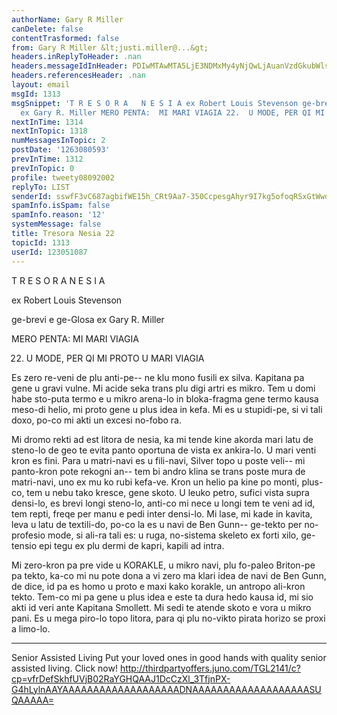 ```yaml
---
authorName: Gary R Miller
canDelete: false
contentTrasformed: false
from: Gary R Miller &lt;justi.miller@...&gt;
headers.inReplyToHeader: .nan
headers.messageIdInHeader: PDIwMTAwMTA5LjE3NDMxMy4yNjQwLjAuanVzdGkubWlsbGVyQGp1bm8uY29tPg==
headers.referencesHeader: .nan
layout: email
msgId: 1313
msgSnippet: 'T R E S O R A   N E S I A ex Robert Louis Stevenson ge-brevi e ge-Glosa
  ex Gary R. Miller MERO PENTA:  MI MARI VIAGIA 22.  U MODE, PER QI MI PROTO U MARI'
nextInTime: 1314
nextInTopic: 1318
numMessagesInTopic: 2
postDate: '1263080593'
prevInTime: 1312
prevInTopic: 0
profile: tweety08092002
replyTo: LIST
senderId: sswfF3vC687agbifWE15h_CRt9Aa7-350CcpesgAhyr9I7kg5ofoqRSxGtWwdwXNeme_5cUeP3ottgQ0DX5ebZyNANypg8b81l10Qw
spamInfo.isSpam: false
spamInfo.reason: '12'
systemMessage: false
title: Tresora Nesia 22
topicId: 1313
userId: 123051087
---
```



  T R E S O R A   N E S I A



  ex Robert Louis Stevenson

  ge-brevi e ge-Glosa ex Gary R. Miller

 MERO PENTA:  MI MARI VIAGIA

22.  U MODE, PER QI MI PROTO U MARI VIAGIA

 Es zero re-veni de plu anti-pe-- ne klu mono fusili ex silva.  Kapitana
pa gene u gravi vulne.  Mi acide seka trans plu digi artri es mikro.  Tem
u domi habe sto-puta termo e u mikro arena-lo in bloka-fragma gene termo
kausa meso-di helio, mi proto gene u plus idea in kefa.  Mi es u
stupidi-pe, si vi tali doxo, po-co mi akti un excesi no-fobo ra.  

 Mi dromo rekti ad est litora de nesia, ka mi tende kine akorda mari latu
de steno-lo de geo te evita panto oportuna de vista ex ankira-lo.  U mari
venti kron es fini.  Para u matri-navi es u fili-navi, Silver topo u
poste veli-- mi panto-kron pote rekogni an-- tem bi andro klina se trans
poste mura de matri-navi, uno ex mu ko rubi kefa-ve.  Kron un helio pa
kine po monti, plus-co, tem u nebu tako kresce, gene skoto.  U leuko
petro, sufici vista supra densi-lo, es brevi longi steno-lo, anti-co mi
nece u longi tem te veni ad id, tem repti, freqe per manu e pedi inter
densi-lo.  Mi lase, mi kade in kavita, leva u latu de textili-do, po-co
la es u navi de Ben Gunn-- ge-tekto per no-profesio mode, si ali-ra tali
es: u ruga, no-sistema skeleto ex forti xilo, ge-tensio epi tegu ex plu
dermi de kapri, kapili ad intra.

 Mi zero-kron pa pre vide u KORAKLE, u mikro navi, plu fo-paleo Briton-pe
pa tekto, ka-co mi nu pote dona a vi zero ma klari idea de navi de Ben
Gunn, de dice, id pa es homo u proto e maxi kako korakle, un antropo
ali-kron tekto.  Tem-co mi pa gene u plus idea e este ta dura hedo kausa
id, mi sio akti id veri ante Kapitana Smollett.  Mi sedi te atende skoto
e vora u mikro pani.  Es u mega piro-lo topo litora, para qi plu no-vikto
pirata horizo se proxi a limo-lo.
____________________________________________________________
Senior Assisted Living
Put your loved ones in good hands with quality senior assisted living. Click now!
http://thirdpartyoffers.juno.com/TGL2141/c?cp=vfrDefSkhfUVjB02RaYGHQAAJ1DcCzXl_3TfjnPX-G4hLylnAAYAAAAAAAAAAAAAAAAAAADNAAAAAAAAAAAAAAAAAAASUQAAAAA=

